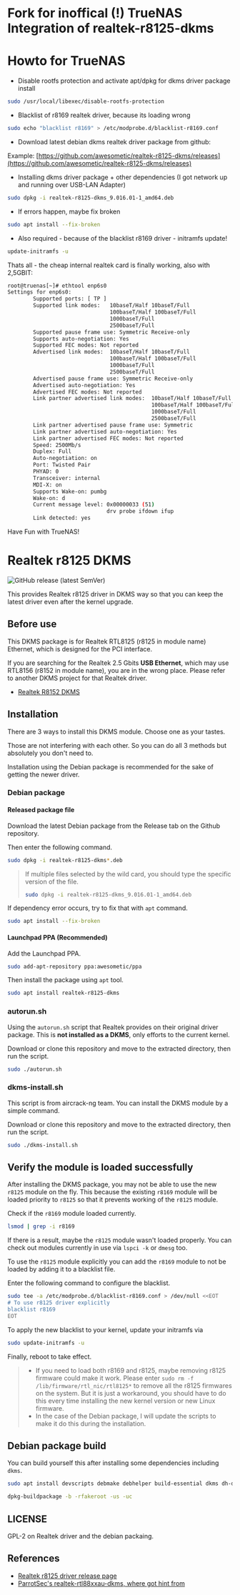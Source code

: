 # Fork for inoffical (!) TrueNAS Integration of realtek-r8125-dkms

# Howto for TrueNAS

* Disable rootfs protection and activate apt/dpkg for dkms driver package install
```bash
sudo /usr/local/libexec/disable-rootfs-protection
```

* Blacklist of r8169 realtek driver, because its loading wrong
```bash
sudo echo "blacklist r8169" > /etc/modprobe.d/blacklist-r8169.conf
```
* Download latest debian dkms realtek driver package from github:

Example:
[https://github.com/awesometic/realtek-r8125-dkms/releases](https://github.com/awesometic/realtek-r8125-dkms/releases)

* Installing dkms driver package + other dependencies (I got network up and running over USB-LAN Adapter)

````bash
sudo dpkg -i realtek-r8125-dkms_9.016.01-1_amd64.deb
````
* If errors happen, maybe fix broken

````bash
sudo apt install --fix-broken
````

* Also required - because of the blacklist r8169 driver - initramfs update!
````bash
update-initramfs -u
````
Thats all - the cheap internal realtek card is finally working, also with 2,5GBIT:

````bash
root@truenas[~]# ethtool enp6s0
Settings for enp6s0:
        Supported ports: [ TP ]
        Supported link modes:   10baseT/Half 10baseT/Full
                                100baseT/Half 100baseT/Full
                                1000baseT/Full
                                2500baseT/Full
        Supported pause frame use: Symmetric Receive-only
        Supports auto-negotiation: Yes
        Supported FEC modes: Not reported
        Advertised link modes:  10baseT/Half 10baseT/Full
                                100baseT/Half 100baseT/Full
                                1000baseT/Full
                                2500baseT/Full
        Advertised pause frame use: Symmetric Receive-only
        Advertised auto-negotiation: Yes
        Advertised FEC modes: Not reported
        Link partner advertised link modes:  10baseT/Half 10baseT/Full
                                             100baseT/Half 100baseT/Full
                                             1000baseT/Full
                                             2500baseT/Full
        Link partner advertised pause frame use: Symmetric
        Link partner advertised auto-negotiation: Yes
        Link partner advertised FEC modes: Not reported
        Speed: 2500Mb/s
        Duplex: Full
        Auto-negotiation: on
        Port: Twisted Pair
        PHYAD: 0
        Transceiver: internal
        MDI-X: on
        Supports Wake-on: pumbg
        Wake-on: d
        Current message level: 0x00000033 (51)
                               drv probe ifdown ifup
        Link detected: yes
````

Have Fun with TrueNAS!

# Realtek r8125 DKMS

![GitHub release (latest SemVer)](https://img.shields.io/github/v/release/awesometic/realtek-r8125-dkms?sort=semver&style=for-the-badge)

This provides Realtek r8125 driver in DKMS way so that you can keep the latest driver even after the kernel upgrade.

## Before use

This DKMS package is for Realtek RTL8125 (r8125 in module name) Ethernet, which is designed for the PCI interface.

If you are searching for the Realtek 2.5 Gbits **USB Ethernet**, which may use RTL8156 (r8152 in module name), you are in the wrong place. Please refer to another DKMS project for that Realtek driver.

- [Realtek R8152 DKMS](https://github.com/awesometic/realtek-r8152-dkms)

## Installation

There are 3 ways to install this DKMS module. Choose one as your tastes.

Those are not interfering with each other. So you can do all 3 methods but absolutely you don't need to.

Installation using the Debian package is recommended for the sake of getting the newer driver.

### Debian package

#### Released package file

Download the latest Debian package from the Release tab on the Github repository.

Then enter the following command.

```bash
sudo dpkg -i realtek-r8125-dkms*.deb
```

> If multiple files selected by the wild card, you should type the specific version of the file.
>
> ```bash
> sudo dpkg -i realtek-r8125-dkms_9.016.01-1_amd64.deb
> ```

If dependency error occurs, try to fix that with `apt` command.

```bash
sudo apt install --fix-broken
```

#### Launchpad PPA (Recommended)

Add the Launchpad PPA.

```bash
sudo add-apt-repository ppa:awesometic/ppa
```

Then install the package using `apt` tool.

```bash
sudo apt install realtek-r8125-dkms
```

### autorun.sh

Using the `autorun.sh` script that Realtek provides on their original driver package. This is **not installed as a DKMS**, only efforts to the current kernel.

Download or clone this repository and move to the extracted directory, then run the script.

```bash
sudo ./autorun.sh
```

### dkms-install.sh

This script is from aircrack-ng team. You can install the DKMS module by a simple command.

Download or clone this repository and move to the extracted directory, then run the script.

```bash
sudo ./dkms-install.sh
```

## Verify the module is loaded successfully

After installing the DKMS package, you may not be able to use the new `r8125` module on the fly. This because the existing `r8169` module will be loaded priority to `r8125` so that it prevents working of the `r8125` module.

Check if the `r8169` module loaded currently.

```bash
lsmod | grep -i r8169
```

If there is a result, maybe the `r8125` module wasn't loaded properly. You can check out modules currently in use via `lspci -k` or `dmesg` too.

To use the `r8125` module explicitly you can add the `r8169` module to not be loaded by adding it to a blacklist file.

Enter the following command to configure the blacklist.

```bash
sudo tee -a /etc/modprobe.d/blacklist-r8169.conf > /dev/null <<EOT
# To use r8125 driver explicitly
blacklist r8169
EOT
```

To apply the new blacklist to your kernel, update your initramfs via

```bash
sudo update-initramfs -u
```

Finally, reboot to take effect.

> - If you need to load both r8169 and r8125, maybe removing r8125 firmware could make it work. Please enter `sudo rm -f /lib/firmware/rtl_nic/rtl8125*` to remove all the r8125 firmwares on the system. But it is just a workaround, you should have to do this every time installing the new kernel version or new Linux firmware.
> - In the case of the Debian package, I will update the scripts to make it do this during the installation.

## Debian package build

You can build yourself this after installing some dependencies including `dkms`.

```bash
sudo apt install devscripts debmake debhelper build-essential dkms dh-dkms
```

```bash
dpkg-buildpackage -b -rfakeroot -us -uc
```

## LICENSE

GPL-2 on Realtek driver and the debian packaing.

## References

- [Realtek r8125 driver release page](https://www.realtek.com/Download/List?cate_id=584)
- [ParrotSec's realtek-rtl88xxau-dkms, where got hint from](https://github.com/ParrotSec/realtek-rtl88xxau-dkms)
